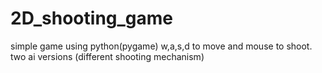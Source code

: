 # 2D_shooting_game

simple game using python(pygame)
w,a,s,d to move and mouse to shoot.
two ai versions (different shooting mechanism)
